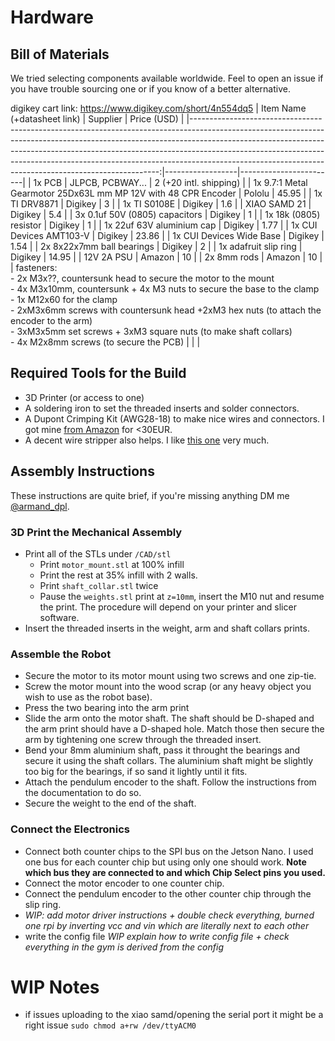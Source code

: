 # Hardware

## Bill of Materials
We tried selecting components available worldwide. Feel to open an issue if you have trouble sourcing one or if you know of a better alternative.

digikey cart link: https://www.digikey.com/short/4n554dq5
|                                                                                                                                                                                                                                                                                                                                                                   Item Name (+datasheet link) | Supplier         | Price (USD)            |
|----------------------------------------------------------------------------------------------------------------------------------------------------------------------------------------------------------------------------------------------------------------------------------------------------------------------------------------------------------------------------------------------:|------------------|------------------------|
| 1x PCB                                                                                                                                                                                                                                                                                                                                                                                        | JLPCB, PCBWAY... | 2 (+20 intl. shipping) |
| 1x 9.7:1 Metal Gearmotor 25Dx63L mm MP 12V with 48 CPR Encoder                                                                                                                                                                                                                                                                                                                                | Pololu           | 45.95                  |
| 1x TI DRV8871                                                                                                                                                                                                                                                                                                                                                                                 | Digikey          | 3                      |
| 1x TI S0108E                                                                                                                                                                                                                                                                                                                                                                                  | Digikey          | 1.6                    |
| XIAO SAMD 21                                                                                                                                                                                                                                                                                                                                                                                  | Digikey          | 5.4                    |
| 3x 0.1uf 50V (0805) capacitors                                                                                                                                                                                                                                                                                                                                                                | Digikey          | 1                      |
| 1x 18k (0805) resistor                                                                                                                                                                                                                                                                                                                                                                        | Digikey          | 1                      |
| 1x 22uf 63V aluminium cap                                                                                                                                                                                                                                                                                                                                                                     | Digikey          | 1.77                   |
| 1x CUI Devices AMT103-V                                                                                                                                                                                                                                                                                                                                                                       | Digikey          | 23.86                  |
| 1x CUI Devices Wide Base                                                                                                                                                                                                                                                                                                                                                                      | Digikey          | 1.54                   |
| 2x 8x22x7mm ball bearings                                                                                                                                                                                                                                                                                                                                                                     | Digikey          | 2                      |
| 1x adafruit slip ring                                                                                                                                                                                                                                                                                                                                                                         | Digikey          | 14.95                  |
| 12V 2A PSU                                                                                                                                                                                                                                                                                                                                                                                    | Amazon           | 10                     |
| 2x 8mm rods                                                                                                                                                                                                                                                                                                                                                                                   | Amazon           | 10                     |
| fasteners:<br>- 2x M3x??, countersunk head to secure the motor to the mount<br>- 4x M3x10mm, countersunk + 4x M3 nuts to secure the base to the clamp<br>- 1x M12x60 for the clamp<br>- 2xM3x6mm screws with countersunk head +2xM3 hex nuts (to attach the encoder to the arm)<br>- 3xM3x5mm set screws + 3xM3 square nuts (to make shaft collars)<br>- 4x M2x8mm screws (to secure the PCB) |                  |                        |

## Required Tools for the Build
- 3D Printer (or access to one)
- A soldering iron to set the threaded inserts and solder connectors.
- A Dupont Crimping Kit (AWG28-18) to make nice wires and connectors. I got mine [from Amazon](https://www.amazon.fr/Kamtop-Sertissage-Sertisseuse-Connecteurs-0-1-1-0mm²/dp/B078K9DT69) for <30EUR.
- A decent wire stripper also helps. I like [this one](https://www.amazon.fr/Jokari-T20050-Pince-dénuder-automatique/dp/B002BDNL4Q/) very much.

## Assembly Instructions
These instructions are quite brief, if you're missing anything DM me [@armand_dpl](https://twitter.com/armand_dpl).

### 3D Print the Mechanical Assembly
- Print all of the STLs under `/CAD/stl`
  - Print `motor_mount.stl` at 100% infill
  - Print the rest at 35% infill with 2 walls.
  - Print `shaft_collar.stl` twice
  - Pause the `weights.stl` print at `z=10mm`, insert the M10 nut and resume the print. The procedure will depend on your printer and slicer software.
- Insert the threaded inserts in the weight, arm and shaft collars prints.

### Assemble the Robot
- Secure the motor to its motor mount using two screws and one zip-tie.
- Screw the motor mount into the wood scrap (or any heavy object you wish to use as the robot base).
- Press the two bearing into the arm print
- Slide the arm onto the motor shaft. The shaft should be D-shaped and the arm print should have a D-shaped hole. Match those then secure the arm by tightening one screw through the threaded insert.
- Bend your 8mm aluminium shaft, pass it throught the bearings and secure it using the shaft collars. The aluminium shaft might be slightly too big for the bearings, if so sand it lightly until it fits.
- Attach the pendulum encoder to the shaft. Follow the instructions from the documentation to do so.
- Secure the weight to the end of the shaft.

### Connect the Electronics
- Connect both counter chips to the SPI bus on the Jetson Nano. I used one bus for each counter chip but using only one should work. **Note which bus they are connected to and which Chip Select pins you used.**
- Connect the motor encoder to one counter chip.
- Connect the pendulum encoder to the other counter chip through the slip ring.
- _WIP: add motor driver instructions + double check everything, burned one rpi by inverting vcc and vin which are literally next to each other_
- write the config file _WIP explain how to write config file + check everything in the gym is derived from the config_

# WIP Notes
- if issues uploading to the xiao samd/opening the serial port it might be a right issue `sudo chmod a+rw /dev/ttyACM0`
